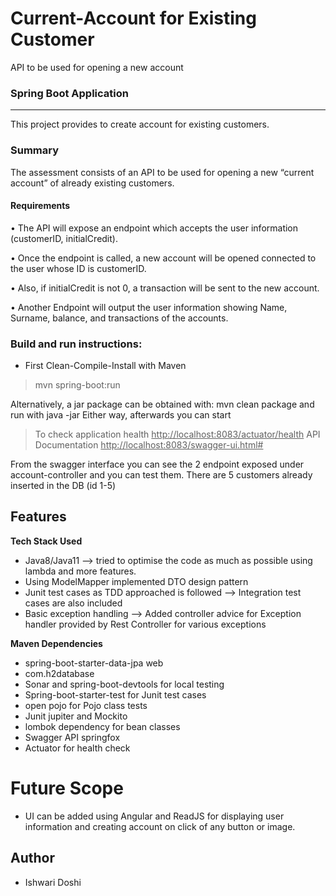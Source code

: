 # Current-Account for Existing Customer
API to be used for opening a new account

### Spring Boot Application

---
This project provides to create account for existing customers.

### Summary
The assessment consists of an API to be used for opening a new “current account” of already existing
customers.

#### Requirements

• The API will expose an endpoint which accepts the user information (customerID,
initialCredit).

• Once the endpoint is called, a new account will be opened connected to the user whose ID is
customerID.

• Also, if initialCredit is not 0, a transaction will be sent to the new account.

• Another Endpoint will output the user information showing Name, Surname, balance, and
transactions of the accounts.

### Build and run instructions:

* First Clean-Compile-Install with Maven

> mvn spring-boot:run

Alternatively, a jar package can be obtained with: mvn clean package 
 and run with java -jar <jar name>
 Either way, afterwards you can start

> To check application health <U>http://localhost:8083/actuator/health</U> API Documentation <U>http://localhost:8083/swagger-ui.html#</U>
>
From the swagger interface you can see the 2 endpoint exposed 
under account-controller and you can test them. 
There are 5 customers already inserted in the DB (id 1-5)

## Features
>
<B>Tech Stack Used</B><br/>
>
* Java8/Java11 --> tried to optimise the code as much as possible using lambda and more features.
* Using ModelMapper implemented DTO design pattern<br/>
* Junit test cases as TDD approached is followed --> Integration test cases are also included
* Basic exception handling --> Added controller advice for Exception handler provided by Rest Controller for various exceptions

>
<B> Maven Dependencies</B><br/>
>
* spring-boot-starter-data-jpa web
* com.h2database
* Sonar and spring-boot-devtools for local testing
* Spring-boot-starter-test for Junit test cases
* open pojo for Pojo class tests
* Junit jupiter and Mockito
* lombok dependency for bean classes
* Swagger API springfox
* Actuator for health check

# Future Scope
>
* UI can be added using Angular and ReadJS for displaying user information and creating account on click of any button or image.




## Author
- Ishwari Doshi
